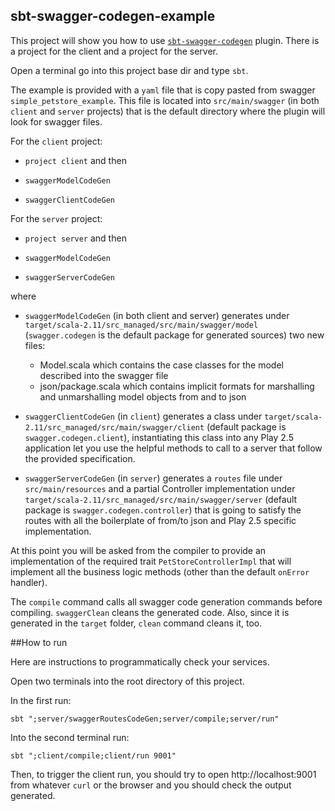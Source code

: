 sbt-swagger-codegen-example
---------------------------

This project will show you how to use [`sbt-swagger-codegen`](https://github.com/unicredit/sbt-swagger-codegen) plugin. There is a project for the client and a project for the server.

Open a terminal go into this project base dir and type `sbt`.

The example is provided with a `yaml` file that is copy pasted from swagger `simple_petstore_example`.
This file is located into `src/main/swagger` (in both `client` and `server` projects) that is the default directory where the plugin will look for swagger files.

For the `client` project:

- `project client` and then

- `swaggerModelCodeGen`

- `swaggerClientCodeGen`

For the `server` project:

- `project server` and then

- `swaggerModelCodeGen`

- `swaggerServerCodeGen`

where

- `swaggerModelCodeGen` (in both client and server) generates under `target/scala-2.11/src_managed/src/main/swagger/model` (`swagger.codegen` is the default package for generated sources) two new files:

	- Model.scala which contains the case classes for the model described into the swagger file
	- json/package.scala which contains implicit formats for marshalling and unmarshalling model objects from and to json

- `swaggerClientCodeGen` (in `client`) generates a class under `target/scala-2.11/src_managed/src/main/swagger/client` (default package is `swagger.codegen.client`), instantiating this class into any Play 2.5 application let you use the helpful methods to call to a server that follow the provided specification.

- `swaggerServerCodeGen` (in `server`) generates a `routes` file under `src/main/resources` and a partial Controller implementation under `target/scala-2.11/src_managed/src/main/swagger/server` (default package is `swagger.codegen.controller`) that is going to satisfy the routes with all the boilerplate of from/to json and Play 2.5 specific implementation.

At this point you will be asked from the compiler to provide an implementation of the required trait `PetStoreControllerImpl` that will implement all the business logic methods (other than the default `onError` handler).

The `compile` command calls all swagger code generation commands before compiling. `swaggerClean` cleans the generated code. Also, since it is generated in the `target` folder, `clean` command cleans it, too.

##How to run

Here are instructions to programmatically check your services.

Open two terminals into the root directory of this project.

In the first run:
```
sbt ";server/swaggerRoutesCodeGen;server/compile;server/run"
```

Into the second terminal run:
```
sbt ";client/compile;client/run 9001"
```

Then, to trigger the client run, you should try to open http://localhost:9001 from whatever ```curl``` or the browser and you should check the output generated.
